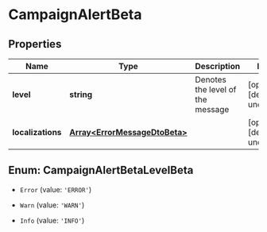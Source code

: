 # CampaignAlertBeta

## Properties

Name | Type | Description | Notes
------------ | ------------- | ------------- | -------------
**level** | **string** | Denotes the level of the message | [optional] [default to undefined]
**localizations** | [**Array&lt;ErrorMessageDtoBeta&gt;**](ErrorMessageDtoBeta.md) |  | [optional] [default to undefined]



## Enum: CampaignAlertBetaLevelBeta


* `Error` (value: `'ERROR'`)

* `Warn` (value: `'WARN'`)

* `Info` (value: `'INFO'`)



